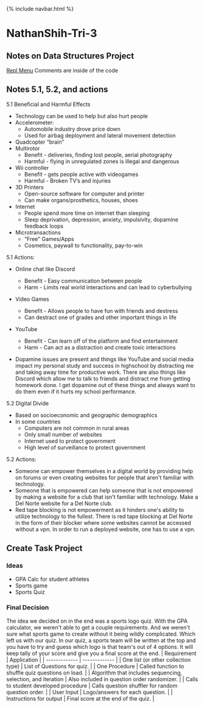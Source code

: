{% include navbar.html %}

# NathanShih-Tri-3



## Notes on Data Structures Project
[Repl Menu](https://replit.com/@TankeeTort/NathanShih-Tri-3)
Comments are inside of the code

## Notes 5.1, 5.2, and actions
5.1 Beneficial and Harmful Effects
* Technology can be used to help but also hurt people
* Accelerometer:
  * Automobile industry drove price down
  * Used for airbag deployment and lateral movement detection
* Quadcopter “brain”
* Multirotor
  * Benefit - deliveries, finding lost people, aerial photography
  * Harmful - flying in unregulated zones is illegal and dangerous
* Wii controller
  * Benefit - gets people active with videogames
  * Harmful - Broken TV’s and injuries
* 3D Printers
  * Open-source software for computer and printer
  * Can make organs/prosthetics, houses, shoes
* Internet
  * People spend more time on internet than sleeping
  * Sleep deprivation, depression, anxiety, impulsivity, dopamine feedback loops
* Microtransactions
  * “Free” Games/Apps
  * Cosmetics, paywall to functionality, pay-to-win

5.1 Actions:
* Online chat like Discord
  * Benefit - Easy communication between people
  * Harm - Limits real world interactions and can lead to cyberbullying
* Video Games
  * Benefit - Allows people to have fun with friends and destress
  * Can destract one of grades and other important things in life
* YouTube
  * Benefit - Can learn off of the platform and find entertainment
  * Harm - Can act as a distraction and create toxic interactions

* Dopamine issues are present and things like YouTube and social media impact my personal study and success in highschool by distracting me and taking away time for productive work. There are also things like Discord which allow me to talk to friends and distract me from getting homework done. I get dopamine out of these things and always want to do them even if it hurts my school performance.

5.2 Digital Divide
* Based on socioeconomic and geographic demographics
* In some countries
  * Computers are not common in rural areas
  * Only small number of websites
  * Internet used to protect government
  * High level of surveillance to protect government

5.2 Actions:
* Someone can empower themselves in a digital world by providing help on forums or even creating websites for people that aren't familiar with technology.
* Someone that is empowered can help someone that is not empowered by making a website for a club that isn't familiar with technology. Make a Del Norte website for a Del Norte club.
* Red tape blocking is not empowerment as it hinders one's ability to utilize technology to the fullest. There is red tape blocking at Del Norte in the form of their blocker where some websites cannot be accessed without a vpn. In order to run a deployed website, one has to use a vpn.

## Create Task Project
### Ideas
* GPA Calc for student athletes
* Sports game
* Sports Quiz
### Final Decision
The idea we decided on in the end was a sports logo quiz. With the GPA calculator, we weren't able to get a couple requirements. And we weren't sure what sports game to create without it being wildly complicated. Which left us with our quiz. In our quiz, a sports team will be written at the top and you have to try and guess which logo is that team's out of 4 options. It will keep tally of your score and give you a final score at the end.
| Requirement  | Application |
| ------------- | ------------- |
| One list (or other collection type) | List of Questions for quiz.  |
| One Procedure  | Called function to shuffle quiz questions on load.  |
| Algorithm that includes sequencing, selection, and iteration  | Also included in question order randomizer. |
| Calls to student developed procedure | Calls question shuffler for random question order. |
| User Input  | Logo/answers for each question. |
| Instructions for output  | Final score at the end of the quiz. |


